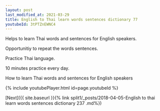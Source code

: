 ```yaml
---
layout: post
last_modified_at: 2021-03-29
title: English to Thai learn words sentences dictionary 77 
youtubeId: 3tPTZnEWNC4
---
```

 
 
Helps to learn Thai words and sentences for English speakers.

Opportunitiy to repeat the words sentences. 

Practice Thai language. 
 
10 minutes practice every day. 
 
How to learn Thai words and sentences for English speakers 
 
{% include youtubePlayer.html id=page.youtubeId %}
 
 
[Next]({{ site.baseurl }}{% link  split1/_posts/2018-04-05-English to thai learn words sentences dictionary 237 .md%})
 
